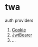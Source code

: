 # twa

auth providers
1. [Cookie](https://github.com/ickqkicx/twa/blob/auth/Cookie/AuthController.cs)
2. [JwtBearer](https://github.com/ickqkicx/twa/blob/auth/JwtBearer/AuthController.cs)
3. ...